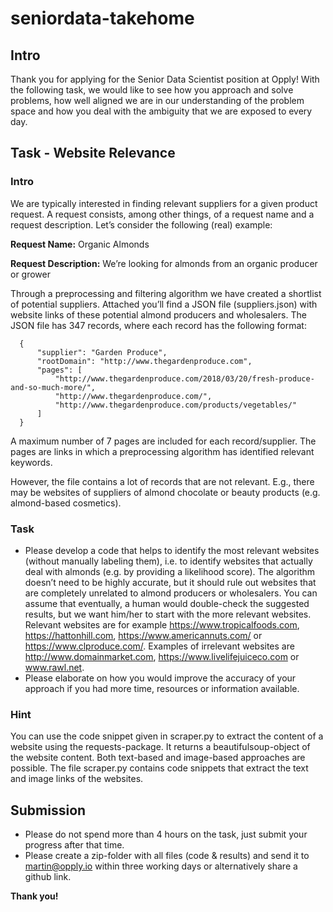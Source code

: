 # seniordata-takehome

## Intro
Thank you for applying for the Senior Data Scientist position at Opply! With the following task, we would like to see how you approach and solve problems, how well aligned we are in our understanding of the problem space and how you deal with the ambiguity that we are exposed to every day. 

## Task - Website Relevance

### Intro
We are typically interested in finding relevant suppliers for a given product request. 
A request consists, among other things, of a request name and a request description. Let’s consider the following (real) example:

**Request Name:** Organic Almonds

**Request Description:** We’re looking for almonds from an organic producer or grower

Through a preprocessing and filtering algorithm we have created a shortlist of potential suppliers.
Attached you’ll find a JSON file (suppliers.json) with website links of these potential almond producers and wholesalers. The JSON file has 347 records, where each record has the following format:
```
  {
      "supplier": "Garden Produce",
      "rootDomain": "http://www.thegardenproduce.com",
      "pages": [
          "http://www.thegardenproduce.com/2018/03/20/fresh-produce-and-so-much-more/",
          "http://www.thegardenproduce.com/",
          "http://www.thegardenproduce.com/products/vegetables/"
      ]
  }
```
A maximum number of 7 pages are included for each record/supplier. The pages are links in which a preprocessing algorithm has identified relevant keywords.

However, the file contains a lot of records that are not relevant. E.g., there may be websites of suppliers of almond chocolate or beauty products (e.g. almond-based cosmetics). 

### Task
* Please develop a code that helps to identify the most relevant websites (without manually labeling them), i.e. to identify websites that actually deal with almonds (e.g. by providing a likelihood score). The algorithm doesn’t need to be highly accurate, but it should rule out websites that are completely unrelated to almond producers or wholesalers. You can assume that eventually, a human would double-check the suggested results, but we want him/her to start with the more relevant websites.
Relevant websites are for example https://www.tropicalfoods.com, https://hattonhill.com, https://www.americannuts.com/ or https://www.clproduce.com/. Examples of irrelevant websites are http://www.domainmarket.com, https://www.livelifejuiceco.com or www.rawl.net.
* Please elaborate on how you would improve the accuracy of your approach if you had more time, resources or information available.

### Hint
You can use the code snippet given in scraper.py to extract the content of a website using the requests-package. It returns a beautifulsoup-object of the website content. 
Both text-based and image-based approaches are possible. The file scraper.py contains code snippets that extract the text and image links of the websites.

## Submission
* Please do not spend more than 4 hours on the task, just submit your progress after that time.
* Please create a zip-folder with all files (code & results) and send it to martin@opply.io within three working days or alternatively share a github link.



**Thank you!**



